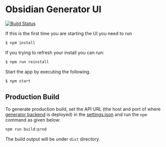 Obsidian Generator UI
=====================
[![Build Status](https://travis-ci.org/obsidian-toaster/generator-frontend.svg?branch=master)](https://travis-ci.org/obsidian-toaster/generator-frontend)

If this is the first time you are starting the UI you need to run

```bash
$ npm install
```

If you trying to refresh your install you can run:

```bash
$ npm run reinstall
```

Start the app by executing the following.

```bash
$ npm start
```

## Production Build

To generate production build, set the API URL (the host and port of where
[generator backend](https://github.com/obsidian-toaster/generator-backend) is deployed) in the [settings.json]( https://github.com/obsidian-toaster/generator-frontend/blob/master/src/assets/settings.json)
and run the `npm` command as given below:

```bash
npm run build:prod
```

The build output will be under `dist` directory. 